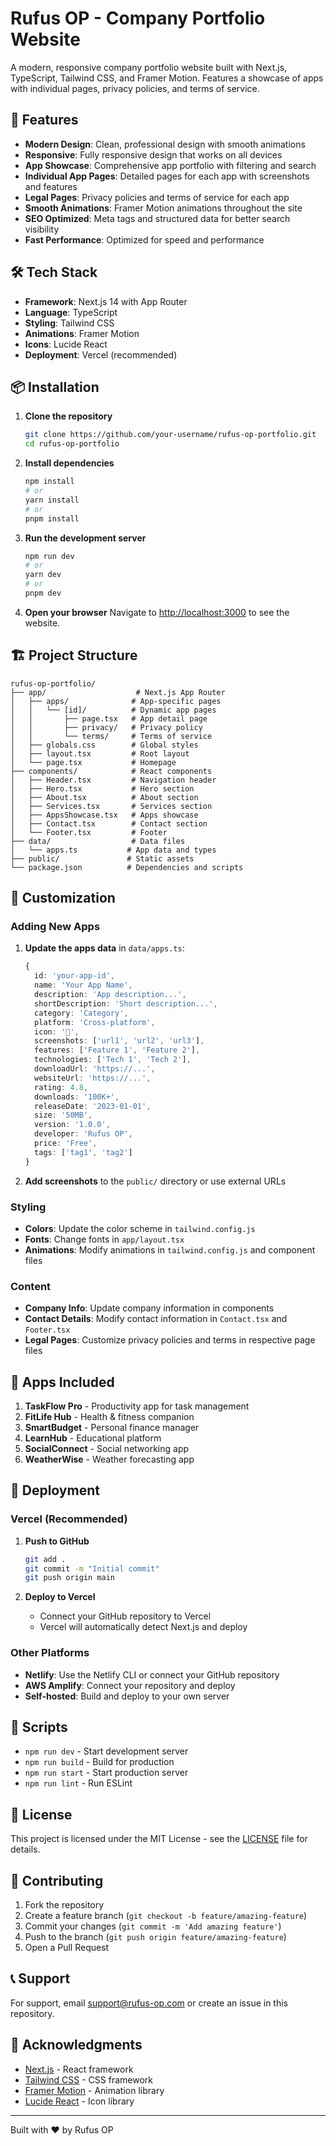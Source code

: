 # Rufus OP - Company Portfolio Website

A modern, responsive company portfolio website built with Next.js, TypeScript, Tailwind CSS, and Framer Motion. Features a showcase of apps with individual pages, privacy policies, and terms of service.

## 🚀 Features

- **Modern Design**: Clean, professional design with smooth animations
- **Responsive**: Fully responsive design that works on all devices
- **App Showcase**: Comprehensive app portfolio with filtering and search
- **Individual App Pages**: Detailed pages for each app with screenshots and features
- **Legal Pages**: Privacy policies and terms of service for each app
- **Smooth Animations**: Framer Motion animations throughout the site
- **SEO Optimized**: Meta tags and structured data for better search visibility
- **Fast Performance**: Optimized for speed and performance

## 🛠️ Tech Stack

- **Framework**: Next.js 14 with App Router
- **Language**: TypeScript
- **Styling**: Tailwind CSS
- **Animations**: Framer Motion
- **Icons**: Lucide React
- **Deployment**: Vercel (recommended)

## 📦 Installation

1. **Clone the repository**
   ```bash
   git clone https://github.com/your-username/rufus-op-portfolio.git
   cd rufus-op-portfolio
   ```

2. **Install dependencies**
   ```bash
   npm install
   # or
   yarn install
   # or
   pnpm install
   ```

3. **Run the development server**
   ```bash
   npm run dev
   # or
   yarn dev
   # or
   pnpm dev
   ```

4. **Open your browser**
   Navigate to [http://localhost:3000](http://localhost:3000) to see the website.

## 🏗️ Project Structure

```
rufus-op-portfolio/
├── app/                    # Next.js App Router
│   ├── apps/              # App-specific pages
│   │   └── [id]/          # Dynamic app pages
│   │       ├── page.tsx   # App detail page
│   │       ├── privacy/   # Privacy policy
│   │       └── terms/     # Terms of service
│   ├── globals.css        # Global styles
│   ├── layout.tsx         # Root layout
│   └── page.tsx           # Homepage
├── components/            # React components
│   ├── Header.tsx         # Navigation header
│   ├── Hero.tsx           # Hero section
│   ├── About.tsx          # About section
│   ├── Services.tsx       # Services section
│   ├── AppsShowcase.tsx   # Apps showcase
│   ├── Contact.tsx        # Contact section
│   └── Footer.tsx         # Footer
├── data/                  # Data files
│   └── apps.ts           # App data and types
├── public/               # Static assets
└── package.json          # Dependencies and scripts
```

## 🎨 Customization

### Adding New Apps

1. **Update the apps data** in `data/apps.ts`:
   ```typescript
   {
     id: 'your-app-id',
     name: 'Your App Name',
     description: 'App description...',
     shortDescription: 'Short description...',
     category: 'Category',
     platform: 'Cross-platform',
     icon: '📱',
     screenshots: ['url1', 'url2', 'url3'],
     features: ['Feature 1', 'Feature 2'],
     technologies: ['Tech 1', 'Tech 2'],
     downloadUrl: 'https://...',
     websiteUrl: 'https://...',
     rating: 4.8,
     downloads: '100K+',
     releaseDate: '2023-01-01',
     size: '50MB',
     version: '1.0.0',
     developer: 'Rufus OP',
     price: 'Free',
     tags: ['tag1', 'tag2']
   }
   ```

2. **Add screenshots** to the `public/` directory or use external URLs

### Styling

- **Colors**: Update the color scheme in `tailwind.config.js`
- **Fonts**: Change fonts in `app/layout.tsx`
- **Animations**: Modify animations in `tailwind.config.js` and component files

### Content

- **Company Info**: Update company information in components
- **Contact Details**: Modify contact information in `Contact.tsx` and `Footer.tsx`
- **Legal Pages**: Customize privacy policies and terms in respective page files

## 📱 Apps Included

1. **TaskFlow Pro** - Productivity app for task management
2. **FitLife Hub** - Health & fitness companion
3. **SmartBudget** - Personal finance manager
4. **LearnHub** - Educational platform
5. **SocialConnect** - Social networking app
6. **WeatherWise** - Weather forecasting app

## 🚀 Deployment

### Vercel (Recommended)

1. **Push to GitHub**
   ```bash
   git add .
   git commit -m "Initial commit"
   git push origin main
   ```

2. **Deploy to Vercel**
   - Connect your GitHub repository to Vercel
   - Vercel will automatically detect Next.js and deploy

### Other Platforms

- **Netlify**: Use the Netlify CLI or connect your GitHub repository
- **AWS Amplify**: Connect your repository and deploy
- **Self-hosted**: Build and deploy to your own server

## 🔧 Scripts

- `npm run dev` - Start development server
- `npm run build` - Build for production
- `npm run start` - Start production server
- `npm run lint` - Run ESLint

## 📄 License

This project is licensed under the MIT License - see the [LICENSE](LICENSE) file for details.

## 🤝 Contributing

1. Fork the repository
2. Create a feature branch (`git checkout -b feature/amazing-feature`)
3. Commit your changes (`git commit -m 'Add amazing feature'`)
4. Push to the branch (`git push origin feature/amazing-feature`)
5. Open a Pull Request

## 📞 Support

For support, email support@rufus-op.com or create an issue in this repository.

## 🙏 Acknowledgments

- [Next.js](https://nextjs.org/) - React framework
- [Tailwind CSS](https://tailwindcss.com/) - CSS framework
- [Framer Motion](https://www.framer.com/motion/) - Animation library
- [Lucide React](https://lucide.dev/) - Icon library

---

Built with ❤️ by Rufus OP 